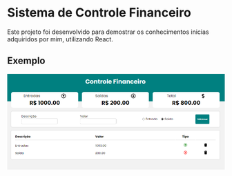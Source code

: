 # Sistema de Controle Financeiro

Este projeto foi desenvolvido para demostrar os conhecimentos inicias adquiridos por mim, utilizando React.

## Exemplo

<img src="img/exemplo.png" alt="My cool logo"/>

